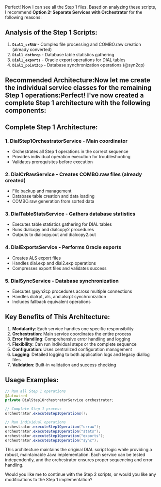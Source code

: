 Perfect! Now I can see all the Step 1 files. Based on analyzing these scripts, I recommend **Option 2: Separate Services with Orchestrator** for the following reasons:

## Analysis of the Step 1 Scripts:

1. **`Dial1_crRAW`** - Complex file processing and COMBO.raw creation (already converted)
2. **`Dial1_dothrcp`** - Database table statistics gathering 
3. **`Dial1_exports`** - Oracle export operations for DIAL tables
4. **`Dial1_point2cp`** - Database synchronization operations (@syn2cp)

## Recommended Architecture:Now let me create the individual service classes for the remaining Step 1 operations:Perfect! I've now created a complete Step 1 architecture with the following components:

## Complete Step 1 Architecture:

### 1. **DialStep1OrchestratorService** - Main coordinator
- Orchestrates all Step 1 operations in the correct sequence
- Provides individual operation execution for troubleshooting
- Validates prerequisites before execution

### 2. **DialCrRawService** - Creates COMBO.raw files (already created)
- File backup and management
- Database table creation and data loading
- COMBO.raw generation from sorted data

### 3. **DialTableStatsService** - Gathers database statistics
- Executes table statistics gathering for DIAL tables
- Runs dialcopy and dialcopy2 procedures
- Outputs to dialcopy.out and dialcopy2.out

### 4. **DialExportsService** - Performs Oracle exports
- Creates ALS export files
- Handles dial.exp and dial2.exp operations
- Compresses export files and validates success

### 5. **DialSyncService** - Database synchronization
- Executes @syn2cp procedures across multiple connections
- Handles dialrpt, als, and alsrpt synchronization
- Includes fallback equivalent operations

## Key Benefits of This Architecture:

1. **Modularity**: Each service handles one specific responsibility
2. **Orchestration**: Main service coordinates the entire process
3. **Error Handling**: Comprehensive error handling and logging
4. **Flexibility**: Can run individual steps or the complete sequence
5. **Configuration**: Uses centralized configuration management
6. **Logging**: Detailed logging to both application logs and legacy diallog files
7. **Validation**: Built-in validation and success checking

## Usage Examples:

```java
// Run all Step 1 operations
@Autowired
private DialStep1OrchestratorService orchestrator;

// Complete Step 1 process
orchestrator.executeStep1Operations();

// Run individual operations
orchestrator.executeStep1Operation("crraw");
orchestrator.executeStep1Operation("stats");
orchestrator.executeStep1Operation("exports");
orchestrator.executeStep1Operation("sync");
```

This architecture maintains the original DIAL script logic while providing a robust, maintainable Java implementation. Each service can be tested independently, and the orchestrator ensures proper sequencing and error handling.

Would you like me to continue with the Step 2 scripts, or would you like any modifications to the Step 1 implementation?